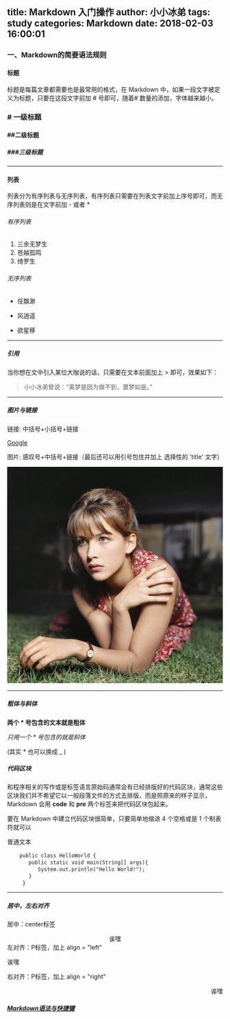 title: Markdown 入门操作
author: 小小冰弟
tags: study
categories: Markdown
date: 2018-02-03 16:00:01
---
### 一、Markdown的简要语法规则
#### 标题

标题是每篇文章都需要也是最常用的格式，在 Markdown 中，如果一段文字被定义为标题，只要在这段文字前加 # 号即可，随着# 数量的添加，字体越来越小。

   ### # 一级标题
   #### ##二级标题
   ##### ###三级标题
***

#### 列表
列表分为有序列表与无序列表，有序列表只需要在列表文字前加上序号即可，而无序列表则是在文字前加 - 或者 *
###### 有序列表
1. 三余无梦生
2. 苍越孤鸣
3. 绮罗生

###### 无序列表
- 任飘渺
* 风逍遥
- 欲星移
***

##### 引用
当你想在文中引入某位大咖说的话，只需要在文本前面加上 > 即可，效果如下：
> 小小冰弟曾说：“美梦是因为做不到，噩梦如是。”
***

##### 图片与链接
链接: 中括号+小括号+链接 

 [Google](www.google.com "谷歌")

图片: 感叹号+中括号+链接（最后还可以用引号包住并加上 选择性的 'title' 文字）

![](/uploads/sufei.jpg "苏菲女神")
***



##### 粗体与斜体

**两个 * 号包含的文本就是粗体**

_只用一个 * 号包含的就是斜体_

(其实 * 也可以换成 _ )

##### 代码区块

和程序相关的写作或是标签语言原始码通常会有已经排版好的代码区块，通常这些区块我们并不希望它以一般段落文件的方式去排版，而是照原来的样子显示，Markdown 会用 **code** 和 **pre** 两个标签来把代码区块包起来。

要在 Markdown 中建立代码区块很简单，只要简单地缩进 4 个空格或是 1 个制表符就可以

普通文本

		public class HelloWorld {
           public static void main(String[] args){
              System.out.println("Hello World!");
           }
         }
         
***

##### 居中，左右对齐
居中：center标签
<center>诶嘿</center>
左对齐：P标签，加上 align = "left"
<p align="left">诶嘿</p>
右对齐：P标签，加上 align = "right"
<p align="right">诶嘿</p>

##### [Markdown语法与快捷键](http://blog.csdn.net/wolinghuanyun/article/details/52454751)